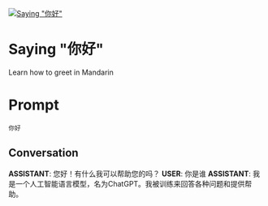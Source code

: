
[![Saying "你好"](https://flow-prompt-covers.s3.us-west-1.amazonaws.com/icon/illustrative/illus_1.png)]()
# Saying "你好" 
Learn how to greet in Mandarin

# Prompt

```
你好
```

## Conversation

**ASSISTANT**: 您好！有什么我可以帮助您的吗？
**USER**: 你是谁
**ASSISTANT**: 我是一个人工智能语言模型，名为ChatGPT。我被训练来回答各种问题和提供帮助。


